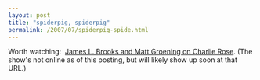 ```yaml
---
layout: post
title: "spiderpig, spiderpig"
permalink: /2007/07/spiderpig-spide.html
---
```


Worth watching:  [James L. Brooks and Matt Groening on Charlie Rose](http://www.charlierose.com/shows/2007/07/30/1/a-conversation-about-the-simpsons-movie). (The show's not online as of this posting, but will likely show up soon at that URL.)